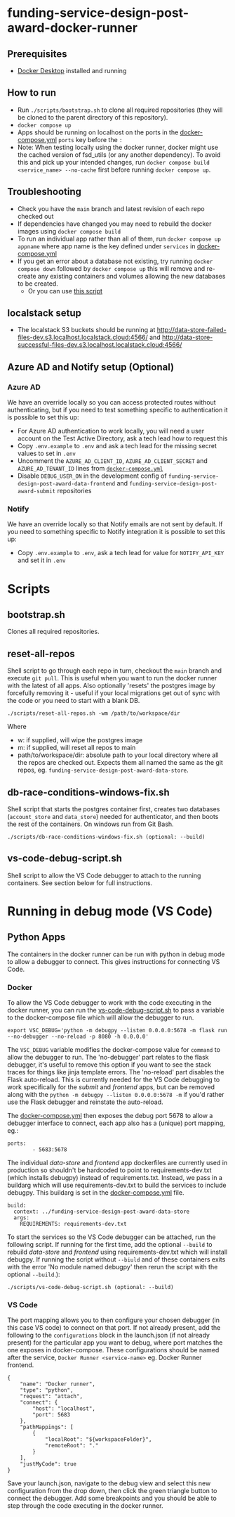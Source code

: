 # funding-service-design-post-award-docker-runner

## Prerequisites
*  [Docker Desktop](https://www.docker.com/products/docker-desktop/) installed and running

## How to run
* Run `./scripts/bootstrap.sh` to clone all required repositories (they will be cloned to the parent directory of this repository).
* `docker compose up`
* Apps should be running on localhost on the ports in the [docker-compose.yml](docker-compose.yml) `ports` key before the `:`
* Note: When testing locally using the docker runner, docker might use the cached version of fsd_utils (or any another dependency). To avoid this and pick up your intended changes, run `docker compose build <service_name> --no-cache` first before running `docker compose up`.

## Troubleshooting
* Check you have the `main` branch and latest revision of each repo checked out
* If dependencies have changed you may need to rebuild the docker images using `docker compose build`
* To run an individual app rather than all of them, run `docker compose up appname` where app name is the key defined under `services` in [docker-compose.yml](docker-compose.yml) 
* If you get an error about a database not existing, try running `docker compose down` followed by `docker compose up` this will remove and re-create any existing containers and volumes allowing the new databases to be created.
  * Or you can use [this script](#db-race-conditions-windows-fixsh)

## localstack setup
* The localstack S3 buckets should be running at http://data-store-failed-files-dev.s3.localhost.localstack.cloud:4566/ and http://data-store-successful-files-dev.s3.localhost.localstack.cloud:4566/

## Azure AD and Notify setup (Optional)

### Azure AD
We have an override locally so you can access protected routes without authenticating, but if you need to test something specific to authentication it is possible to set this up:
* For Azure AD authentication to work locally, you will need a user account on the Test Active Directory, ask a tech lead how to request this
* Copy `.env.example` to `.env` and ask a tech lead for the missing secret values to set in `.env`
* Uncomment the `AZURE_AD_CLIENT_ID`, `AZURE_AD_CLIENT_SECRET` and `AZURE_AD_TENANT_ID` lines from [`docker-compose.yml`](docker-compose.yml)
* Disable `DEBUG_USER_ON` in the development config of `funding-service-design-post-award-data-frontend` and `funding-service-design-post-award-submit` repositories

### Notify
We have an override locally so that Notify emails are not sent by default. If you need to something specific to Notify integration it is possible to set this up:
* Copy `.env.example` to `.env`, ask a tech lead for value for `NOTIFY_API_KEY` and set it in `.env`

# Scripts

## bootstrap.sh
Clones all required repositories.
## reset-all-repos
Shell script to go through each repo in turn, checkout the `main` branch and execute `git pull`. This is useful when you want to run the docker runner with the latest of all apps. Also optionally 'resets' the postgres image by forcefully removing it - useful if your local migrations get out of sync with the code or you need to start with a blank DB.

    ./scripts/reset-all-repos.sh -wm /path/to/workspace/dir

Where
- w: if supplied, will wipe the postgres image
- m: if supplied, will reset all repos to main
- path/to/workspace/dir: absolute path to your local directory where all the repos are checked out. Expects them all named the same as the git repos, eg. `funding-service-design-post-award-data-store`.

## db-race-conditions-windows-fix.sh
Shell script that starts the postgres container first, creates two databases (`account_store` and `data_store`) needed
for authenticator, and then boots the rest of the containers. On windows run from Git Bash.

    ./scripts/db-race-conditions-windows-fix.sh (optional: --build)

## vs-code-debug-script.sh
Shell script to allow the VS Code debugger to attach to the running containers. See section below for full instructions.

# Running in debug mode (VS Code)
## Python Apps
The containers in the docker runner can be run with python in debug mode to allow a debugger to connect. This gives instructions for connecting VS Code.

### Docker

To allow the VS Code debugger to work with the code executing in the docker runner, you can run the [vs-code-debug-script.sh](./scripts/vs-code-debug-script.sh) to pass a variable to the docker-compose file which will allow the debugger to run. 

    export VSC_DEBUG='python -m debugpy --listen 0.0.0.0:5678 -m flask run --no-debugger --no-reload -p 8080 -h 0.0.0.0'

The `VSC_DEBUG` variable modifies the docker-compose value for `command` to allow the debugger to run. The 'no-debugger' part relates to the flask debugger, it's useful to remove this option if you want to see the stack traces for things like jinja template errors. The 'no-reload' part disables the Flask auto-reload. This is currently needed for the VS Code debugging to work specifically for the *submit* and *frontend* apps, but can be removed along with the `python -m debugpy --listen 0.0.0.0:5678 -m` if you'd rather use the Flask debugger and reinstate the auto-reload.

The [docker-compose.yml](docker-compose.yml) then exposes the debug port 5678 to allow a debugger interface to connect, each app also has a (unique) port mapping, eg.:

    ports:
            - 5683:5678

The individual *data-store* and *frontend* app dockerfiles are currently used in production so shouldn't be hardcoded to point to requirements-dev.txt (which installs debugpy) instead of requirements.txt. Instead, we pass in a buildarg which will use requirements-dev.txt to build the services to include debugpy. This buildarg is set in the [docker-compose.yml](docker-compose.yml) file.

    build:
      context: ../funding-service-design-post-award-data-store
      args: 
        REQUIREMENTS: requirements-dev.txt

To start the services so the VS Code debugger can be attached, run the following script. If running for the first time, add the optional `--build` to rebuild *data-store* and *frontend* using requirements-dev.txt which will install debugpy. If running the script without `--biuld` and of these containers exits with the error 'No module named debugpy' then rerun the script with the optional `--build`.):

    ./scripts/vs-code-debug-script.sh (optional: --build)

### VS Code

The port mapping allows you to then configure your chosen debugger (in this case VS code) to connect on that port. If not already present, add the following to the `configurations` block in the launch.json (if not already present) for the particular app you want to debug, where port matches the one exposes in docker-compose. These configurations should be named after the service, `Docker Runner <service-name>` eg. Docker Runner frontend.


    {
        "name": "Docker runner",
        "type": "python",
        "request": "attach",
        "connect": {
            "host": "localhost",
            "port": 5683
        },
        "pathMappings": [
            {
                "localRoot": "${workspaceFolder}",
                "remoteRoot": "."
            }
        ],
        "justMyCode": true
    }

Save your launch.json, navigate to the debug view and select this new configuration from the drop down, then click the green triangle button to connect the debugger. Add some breakpoints and you should be able to step through the code executing in the docker runner.
